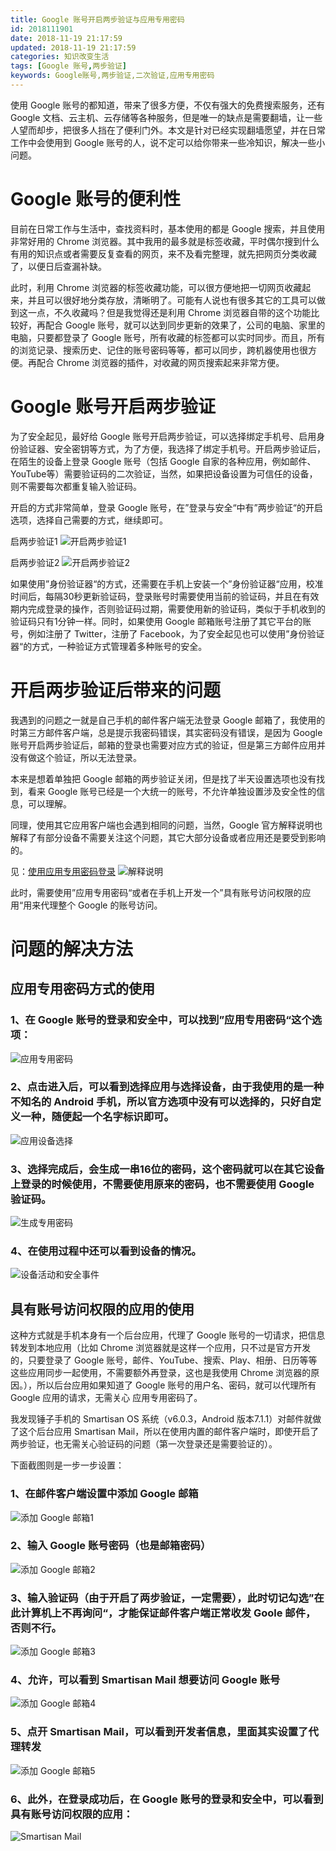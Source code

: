 ```yaml
---
title: Google 账号开启两步验证与应用专用密码
id: 2018111901
date: 2018-11-19 21:17:59
updated: 2018-11-19 21:17:59
categories: 知识改变生活
tags: [Google 账号,两步验证]
keywords: Google账号,两步验证,二次验证,应用专用密码
---
```


使用 Google 账号的都知道，带来了很多方便，不仅有强大的免费搜索服务，还有 Google 文档、云主机、云存储等各种服务，但是唯一的缺点是需要翻墙，让一些人望而却步，把很多人挡在了便利门外。本文是针对已经实现翻墙愿望，并在日常工作中会使用到 Google 账号的人，说不定可以给你带来一些冷知识，解决一些小问题。

<!-- more -->

# Google 账号的便利性

目前在日常工作与生活中，查找资料时，基本使用的都是 Google 搜索，并且使用非常好用的 Chrome 浏览器。其中我用的最多就是标签收藏，平时偶尔搜到什么有用的知识点或者需要反复查看的网页，来不及看完整理，就先把网页分类收藏了，以便日后查漏补缺。

此时，利用 Chrome 浏览器的标签收藏功能，可以很方便地把一切网页收藏起来，并且可以很好地分类存放，清晰明了。可能有人说也有很多其它的工具可以做到这一点，不久收藏吗？但是我觉得还是利用 Chrome 浏览器自带的这个功能比较好，再配合 Google 账号，就可以达到同步更新的效果了，公司的电脑、家里的电脑，只要都登录了 Google 账号，所有收藏的标签都可以实时同步。而且，所有的浏览记录、搜索历史、记住的账号密码等等，都可以同步，跨机器使用也很方便。再配合 Chrome 浏览器的插件，对收藏的网页搜索起来非常方便。

# Google 账号开启两步验证

为了安全起见，最好给 Google 账号开启两步验证，可以选择绑定手机号、启用身份验证器、安全密钥等方式，为了方便，我选择了绑定手机号。开启两步验证后，在陌生的设备上登录 Google 账号（包括 Google 自家的各种应用，例如邮件、YouTube等）需要验证码的二次验证，当然，如果把设备设置为可信任的设备，则不需要每次都重复输入验证码。

开启的方式非常简单，登录 Google 账号，在”登录与安全“中有”两步验证“的开启选项，选择自己需要的方式，继续即可。

启两步验证1
![开启两步验证1](https://raw.githubusercontent.com/iplaypi/img-playpi/master/img/old/b7f2e3a3gy1fxdpircndxj21hc0q2ac6.jpg "开启两步验证1")

启两步验证2
![开启两步验证2](https://raw.githubusercontent.com/iplaypi/img-playpi/master/img/old/b7f2e3a3gy1fxdpjdxg23j21hc0q20u8.jpg "开启两步验证2")

如果使用”身份验证器“的方式，还需要在手机上安装一个”身份验证器“应用，校准时间后，每隔30秒更新验证码，登录账号时需要使用当前的验证码，并且在有效期内完成登录的操作，否则验证码过期，需要使用新的验证码，类似于手机收到的验证码只有1分钟一样。同时，如果使用 Google 邮箱账号注册了其它平台的账号，例如注册了 Twitter，注册了 Facebook，为了安全起见也可以使用”身份验证器“的方式，一种验证方式管理着多种账号的安全。

# 开启两步验证后带来的问题

我遇到的问题之一就是自己手机的邮件客户端无法登录 Google 邮箱了，我使用的时第三方邮件客户端，总是提示我密码错误，其实密码没有错误，是因为 Google 账号开启两步验证后，邮箱的登录也需要对应方式的验证，但是第三方邮件应用并没有做这个验证，所以无法登录。

本来是想着单独把 Google 邮箱的两步验证关闭，但是找了半天设置选项也没有找到，看来 Google 账号已经是一个大统一的账号，不允许单独设置涉及安全性的信息，可以理解。

同理，使用其它应用客户端也会遇到相同的问题，当然，Google 官方解释说明也解释了有部分设备不需要关注这个问题，其它大部分设备或者应用还是要受到影响的。

见：[使用应用专用密码登录](https://support.google.com/mail/answer/185833?hl=zh-Hans&visit_id=636782289170925112-3791602481&rd=1)
![解释说明](https://raw.githubusercontent.com/iplaypi/img-playpi/master/img/old/b7f2e3a3gy1fxdpwpmmroj20ru0oimyf.jpg "解释说明")

此时，需要使用”应用专用密码“或者在手机上开发一个”具有账号访问权限的应用“用来代理整个 Google 的账号访问。

# 问题的解决方法

## 应用专用密码方式的使用

### 1、在 Google 账号的登录和安全中，可以找到”应用专用密码“这个选项：
![应用专用密码](https://raw.githubusercontent.com/iplaypi/img-playpi/master/img/old/b7f2e3a3gy1fxdq2531orj21hc0q2wgl.jpg "应用专用密码")

### 2、点击进入后，可以看到选择应用与选择设备，由于我使用的是一种不知名的 Android 手机，所以官方选项中没有可以选择的，只好自定义一种，随便起一个名字标识即可。
![应用设备选择](https://raw.githubusercontent.com/iplaypi/img-playpi/master/img/old/b7f2e3a3gy1fxdq4j220pj21hc0q2wfb.jpg "应用设备选择")

### 3、选择完成后，会生成一串16位的密码，这个密码就可以在其它设备上登录的时候使用，不需要使用原来的密码，也不需要使用 Google 验证码。
![生成专用密码](https://raw.githubusercontent.com/iplaypi/img-playpi/master/img/old/b7f2e3a3gy1fxdq6klijxj21hc0q2ta4.jpg "生成专用密码")

### 4、在使用过程中还可以看到设备的情况。
![设备活动和安全事件](https://raw.githubusercontent.com/iplaypi/img-playpi/master/img/old/b7f2e3a3gy1fxdqasrztdj21hc0q20ud.jpg "设备活动和安全事件")

## 具有账号访问权限的应用的使用

这种方式就是手机本身有一个后台应用，代理了 Google 账号的一切请求，把信息转发到本地应用（比如 Chrome 浏览器就是这样一个应用，只不过是官方开发的，只要登录了 Google 账号，邮件、YouTube、搜索、Play、相册、日历等等这些应用同步一起使用，不需要额外再登录，这也是我使用 Chrome 浏览器的原因。），所以后台应用如果知道了 Google 账号的用户名、密码，就可以代理所有 Google 应用的请求，无需关心 应用专用密码了。

我发现锤子手机的 Smartisan OS 系统（v6.0.3，Android 版本7.1.1）对邮件就做了这个后台应用 Smartisan Mail，所以在使用内置的邮件客户端时，即使开启了两步验证，也无需关心验证码的问题（第一次登录还是需要验证的）。

下面截图则是一步一步设置：

### 1、在邮件客户端设置中添加 Google 邮箱
![添加 Google 邮箱1](https://raw.githubusercontent.com/iplaypi/img-playpi/master/img/old/b7f2e3a3gy1fxdqs7cpoqj20u01meq6k.jpg "添加 Google 邮箱1")

### 2、输入 Google 账号密码（也是邮箱密码）
![添加 Google 邮箱2](https://raw.githubusercontent.com/iplaypi/img-playpi/master/img/old/b7f2e3a3gy1fxdqt5xsawj20u01mf0vr.jpg "添加 Google 邮箱2")

### 3、输入验证码（由于开启了两步验证，一定需要），此时切记勾选”在此计算机上不再询问“，才能保证邮件客户端正常收发 Goole 邮件，否则不行。
![添加 Google 邮箱3](https://raw.githubusercontent.com/iplaypi/img-playpi/master/img/old/b7f2e3a3gy1fxdqto569aj20u01mcjvf.jpg "添加 Google 邮箱3")

### 4、允许，可以看到 Smartisan Mail 想要访问 Google 账号
![添加 Google 邮箱4](https://raw.githubusercontent.com/iplaypi/img-playpi/master/img/old/b7f2e3a3gy1fxdqtv52cej20u01mejz8.jpg "添加 Google 邮箱4")

### 5、点开 Smartisan Mail，可以看到开发者信息，里面其实设置了代理转发
![添加 Google 邮箱5](https://raw.githubusercontent.com/iplaypi/img-playpi/master/img/old/b7f2e3a3gy1fxdqtysi1cj20u01matef.jpg "添加 Google 邮箱5")

### 6、此外，在登录成功后，在 Google 账号的登录和安全中，可以看到具有账号访问权限的应用：
![Smartisan Mail](https://raw.githubusercontent.com/iplaypi/img-playpi/master/img/old/b7f2e3a3gy1fxdqoifycuj21hc0q2myw.jpg "Smartisan Mail")

